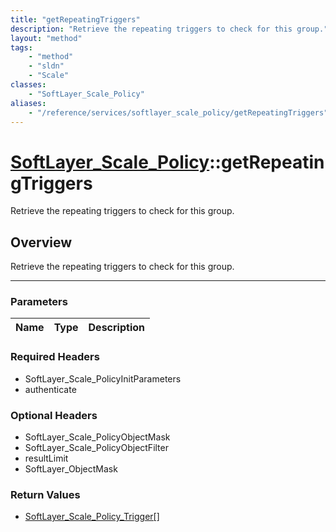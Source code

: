 ```yaml
---
title: "getRepeatingTriggers"
description: "Retrieve the repeating triggers to check for this group."
layout: "method"
tags:
    - "method"
    - "sldn"
    - "Scale"
classes:
    - "SoftLayer_Scale_Policy"
aliases:
    - "/reference/services/softlayer_scale_policy/getRepeatingTriggers"
---
```

# [SoftLayer_Scale_Policy](/reference/services/SoftLayer_Scale_Policy)::getRepeatingTriggers


Retrieve the repeating triggers to check for this group.


## Overview 
Retrieve the repeating triggers to check for this group.

-----

### Parameters 
|Name | Type | Description |
| --- | --- | --- |


### Required Headers
* SoftLayer_Scale_PolicyInitParameters
* authenticate


### Optional Headers
* SoftLayer_Scale_PolicyObjectMask
* SoftLayer_Scale_PolicyObjectFilter
* resultLimit
* SoftLayer_ObjectMask

### Return Values
* <a href='/reference/datatypes/SoftLayer_Scale_Policy_Trigger'>SoftLayer_Scale_Policy_Trigger[] </a>




